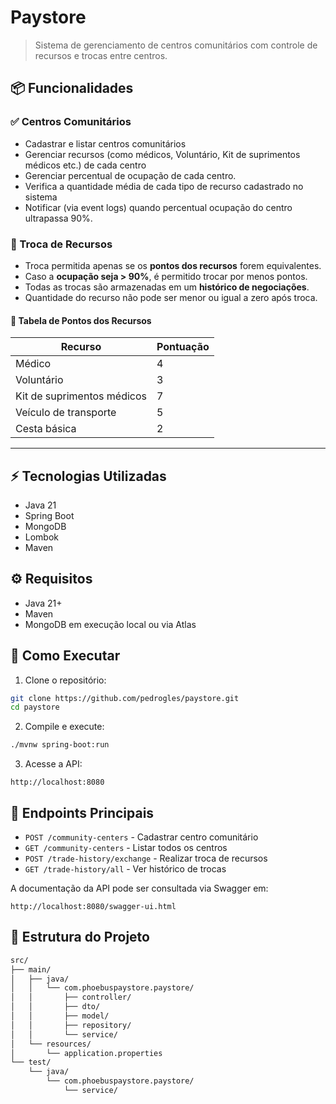 # Paystore 

> Sistema de gerenciamento de centros comunitários com controle de recursos e trocas entre centros.

## 📦 Funcionalidades

### ✅ Centros Comunitários
- Cadastrar e listar centros comunitários
- Gerenciar recursos (como médicos, Voluntário, Kit de suprimentos médicos etc.) de cada centro
- Gerenciar percentual de ocupação de cada centro.
- Verifica a quantidade média de cada tipo de recurso cadastrado no sistema
- Notificar (via event logs) quando percentual ocupação do centro ultrapassa 90%.

### 🔁 Troca de Recursos
- Troca permitida apenas se os **pontos dos recursos** forem equivalentes.
- Caso a **ocupação seja > 90%**, é permitido trocar por menos pontos.
- Todas as trocas são armazenadas em um **histórico de negociações**.
- Quantidade do recurso não pode ser menor ou igual a zero após troca.

#### 🧮 Tabela de Pontos dos Recursos

| Recurso                    | Pontuação |
|----------------------------|-----------|
| Médico                     |     4     |
| Voluntário                 |     3     |
| Kit de suprimentos médicos |     7     |
| Veículo de transporte      |     5     |
| Cesta básica               |     2     |

---

## ⚡ Tecnologias Utilizadas

- Java 21
- Spring Boot
- MongoDB
- Lombok
- Maven

## ⚙ Requisitos

- Java 21+
- Maven
- MongoDB em execução local ou via Atlas

## 🚀 Como Executar

1. Clone o repositório:

```bash
git clone https://github.com/pedrogles/paystore.git
cd paystore
```

2. Compile e execute:

```bash
./mvnw spring-boot:run
```

3. Acesse a API:

```
http://localhost:8080
```

## 🔧 Endpoints Principais

- `POST /community-centers` - Cadastrar centro comunitário
- `GET /community-centers` - Listar todos os centros
- `POST /trade-history/exchange` - Realizar troca de recursos
- `GET /trade-history/all` - Ver histórico de trocas

A documentação da API pode ser consultada via Swagger em: 
```
http://localhost:8080/swagger-ui.html
```

## 📁 Estrutura do Projeto

```bash
src/
├── main/
│   ├── java/
│   │   └── com.phoebuspaystore.paystore/
│   │       ├── controller/
│   │       ├── dto/
│   │       ├── model/
│   │       ├── repository/
│   │       └── service/
│   └── resources/
│       └── application.properties
└── test/
    └── java/
        └── com.phoebuspaystore.paystore/
            └── service/
```
